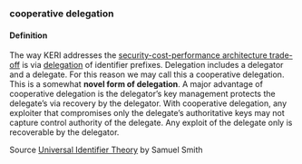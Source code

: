 ### cooperative delegation

<h4>Definition</h4><p>The way KERI addresses the <a href="security-cost-performance-architecture-trade-off">security-cost-performance architecture trade-off</a> is via <a href="delegation">delegation</a> of identifier prefixes. Delegation includes a delegator and a delegate. For this reason we may call this a cooperative delegation. This is a somewhat <strong>novel form of delegation</strong>. A major advantage of cooperative delegation is the delegator’s key management protects the delegate’s via recovery by the delegator. With cooperative delegation, any exploiter that compromises only the delegate’s authoritative keys may not capture control authority of the delegate. Any exploit of the delegate only is recoverable by the delegator. </p><p>Source <a href="https://github.com/SmithSamuelM/Papers/blob/master/whitepapers/IdentifierTheory_web.pdf">Universal Identifier Theory</a> by Samuel Smith</p>